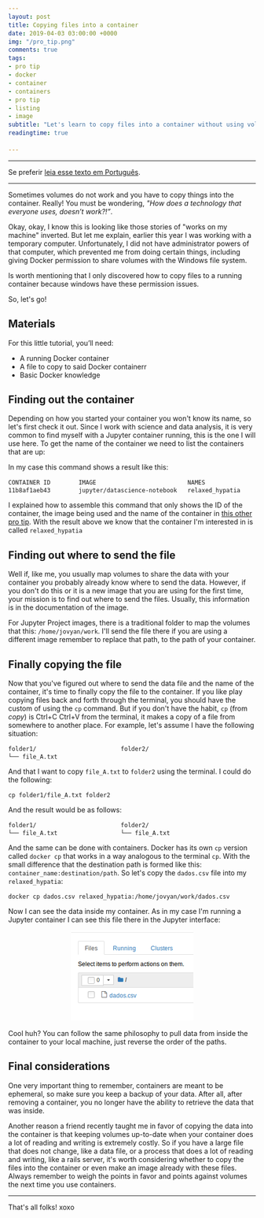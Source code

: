 ```yaml
---
layout: post
title: Copying files into a container
date: 2019-04-03 03:00:00 +0000
img: "/pro_tip.png"
comments: true
tags:
- pro tip
- docker
- container
- containers
- pro tip
- listing
- image
subtitle: "Let's learn to copy files into a container without using volumes"
readingtime: true

---
```

***

Se preferir [leia esse texto em Português](https://jtemporal.com/copiando-arquivos-para-dentro-do-container/).

***

Sometimes volumes do not work and you have to copy things into the container. Really! You must be wondering, _"How does a technology that everyone uses, doesn’t work?!”_.

Okay, okay, I know this is looking like those stories of "works on my machine" inverted. But let me explain, earlier this year I was working with a temporary computer. Unfortunately, I did not have administrator powers of that computer, which prevented me from doing certain things, including giving Docker permission to share volumes with the Windows file system.

Is worth mentioning that I only discovered how to copy files to a running container because windows have these permission issues.

So, let's go!

## Materials

For this little tutorial, you’ll need:

* A running Docker container
* A file to copy to said Docker containerr
* Basic Docker knowledge

## Finding out the container

Depending on how you started your container you won't know its name, so let's first check it out. Since I work with science and data analysis, it is very common to find myself with a Jupyter container running, this is the one I will use here. To get the name of the container we need to list the containers that are up:

<script src="https://gist.github.com/jtemporal/6ba7e2a2ac369738bb8278ad58993161.js"></script>

In my case this command shows a result like this:

    CONTAINER ID        IMAGE                          NAMES
    11b8af1aeb43        jupyter/datascience-notebook   relaxed_hypatia

I explained how to assemble this command that only shows the ID of the container, the image being used and the name of the container in [this other pro tip](https://jtemporal.com/brincando-com-a-listagem-de-containers-docker/). With the result above we know that the container I'm interested in is called `relaxed_hypatia`

## Finding out where to send the file

Well if, like me, you usually map volumes to share the data with your container you probably already know where to send the data. However, if you don't do this or it is a new image that you are using for the first time, your mission is to find out where to send the files. Usually, this information is in the documentation of the image.

For Jupyter Project images, there is a traditional folder to map the volumes that this: `/home/jovyan/work`. I'll send the file there if you are using a different image remember to replace that path, to the path of your container.

## Finally copying the file

Now that you've figured out where to send the data file and the name of the container, it's time to finally copy the file to the container. If you like play copying files back and forth through the terminal, you should have the custom of using the `cp` command. But if you don't have the habit, `cp` (from _copy_) is Ctrl+C Ctrl+V from the terminal, it makes a copy of a file from somewhere to another place. For example, let's assume I have the following situation:

    folder1/                        folder2/
    └── file_A.txt		

And that I want to copy `file_A.txt` to `folder2` using the terminal. I could do the following:

    cp folder1/file_A.txt folder2

And the result would be as follows:

    folder1/                        folder2/
    └── file_A.txt                  └── file_A.txt

And the same can be done with containers. Docker has its own `cp` version called `docker cp` that works in a way analogous to the terminal `cp`. With the small difference that the destination path is formed like this: `container_name:destination/path`. So let's copy the `dados.csv` file into my `relaxed_hypatia`:

    docker cp dados.csv relaxed_hypatia:/home/jovyan/work/dados.csv

Now I can see the data inside my container. As in my case I'm running a Jupyter container I can see this file there in the Jupyter interface:

<center>
<img src="/images/dados_docker_cp.png"/>
</center>

Cool huh? You can follow the same philosophy to pull data from inside the container to your local machine, just reverse the order of the paths.

## Final considerations

One very important thing to remember, containers are meant to be ephemeral, so make sure you keep a backup of your data. After all, after removing a container, you no longer have the ability to retrieve the data that was inside.

Another reason a friend recently taught me in favor of copying the data into the container is that keeping volumes up-to-date when your container does a lot of reading and writing is extremely costly. So if you have a large file that does not change, like a data file, or a process that does a lot of reading and writing, like a rails server, it's worth considering whether to copy the files into the container or even make an image already with these files. Always remember to weigh the points in favor and points against volumes the next time you use containers.

***

That's all folks! xoxo
